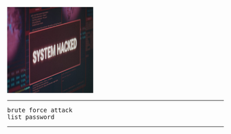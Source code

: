<img src="hacked.jpg" width="200" height="200" />
<hr />
<pre>brute force attack 
list password</pre>
<hr />
